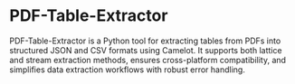 # PDF-Table-Extractor
PDF-Table-Extractor is a Python tool for extracting tables from PDFs into structured JSON and CSV formats using Camelot. It supports both lattice and stream extraction methods, ensures cross-platform compatibility, and simplifies data extraction workflows with robust error handling.
